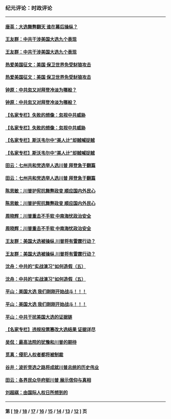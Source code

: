 ### 纪元评论：时政评论
---
#### [唐英：大选舞弊翻天 谁在幕后操纵？](../../pages/nsc1025/n12623611.md) 
#### [王友群：中共干涉美国大选九个表现](../../pages/nsc1025/n12623236.md) 
#### [王友群：中共干涉美国大选九个表现](../../pages/nsc1025/n12623236.md) 
#### [热爱美国征文：美国 保卫世界免受豺狼攻击](../../pages/nsc1025/n12622599.md) 
#### [热爱美国征文：美国 保卫世界免受豺狼攻击](../../pages/nsc1025/n12622599.md) 
#### [钟原：中共忽又对拜登冷淡为哪般？](../../pages/nsc1025/n12623166.md) 
#### [钟原：中共忽又对拜登冷淡为哪般？](../../pages/nsc1025/n12623166.md) 
#### [【名家专栏】失败的想像：忽视中共威胁](../../pages/nsc1025/n12622559.md) 
#### [【名家专栏】失败的想像：忽视中共威胁](../../pages/nsc1025/n12622559.md) 
#### [【名家专栏】斯沃韦尔中“美人计”却贼喊捉贼](../../pages/nsc1025/n12622586.md) 
#### [【名家专栏】斯沃韦尔中“美人计”却贼喊捉贼](../../pages/nsc1025/n12622586.md) 
#### [田云：七州共和党选举人选川普 拜登急于翻篇](../../pages/nsc1025/n12621457.md) 
#### [田云：七州共和党选举人选川普 拜登急于翻篇](../../pages/nsc1025/n12621457.md) 
#### [陈思敏：川普护宪抗舞弊政变 顺应国内外民心](../../pages/nsc1025/n12622008.md) 
#### [陈思敏：川普护宪抗舞弊政变 顺应国内外民心](../../pages/nsc1025/n12622008.md) 
#### [周晓辉：川普重击不手软 中南海忧政治安全](../../pages/nsc1025/n12620229.md) 
#### [周晓辉：川普重击不手软 中南海忧政治安全](../../pages/nsc1025/n12620229.md) 
#### [王友群：美国大选被操纵 川普将有雷霆行动？](../../pages/nsc1025/n12621015.md) 
#### [王友群：美国大选被操纵 川普将有雷霆行动？](../../pages/nsc1025/n12621015.md) 
#### [沈舟：中共的“实战演习”如何造假（五）](../../pages/nsc1025/n12599674.md) 
#### [沈舟：中共的“实战演习”如何造假（五）](../../pages/nsc1025/n12599674.md) 
#### [平山：美国大选 我们刚刚开始战斗！！！](../../pages/nsc1025/n12620843.md) 
#### [平山：美国大选 我们刚刚开始战斗！！！](../../pages/nsc1025/n12620843.md) 
#### [平山：中共干扰美国大选的证据链](../../pages/nsc1025/n12604813.md) 
#### [【名家专栏】违规投票篡改大选结果 证据详尽](../../pages/nsc1025/n12619604.md) 
#### [吴侃：最高法院的犹豫和川普的期待](../../pages/nsc1025/n12620738.md) 
#### [觅真：侵犯人权者都将被制裁](../../pages/nsc1025/n12620668.md) 
#### [谷井：波折竞选之路将成就川普总统的历史伟业](../../pages/nsc1025/n12620603.md) 
#### [田云：各界民众华府挺川普 展示信仰与真相](../../pages/nsc1025/n12618749.md) 
#### [刘超祺：由国际人权日所想到的](../../pages/nsc1025/n12619411.md) 

---
#### 第 [ [19](./19.md) / [18](./18.md) / [17](./17.md) / [16](./16.md) / [15](./15.md) / [14](./14.md) / [13](./13.md) / [12](./12.md) ] 页
